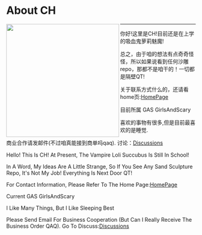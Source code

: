 # About CH

<img align='left' src='https://me.nekoc.cc/assets/images/Half-CH@1500.webp' width='300px'>

***

你好!这里是CH!目前还是在上学的吸血鬼萝莉魅魔!

总之，由于咱的想法有点奇奇怪怪，所以如果说看到任何沙雕repo，那都不是咱干的！一切都是隔壁QT!

关于联系方式什么的，还请看home页:<a href="https://me.nekoc.cc">HomePage</a>

目前所属 GAS GirlsAndScary

喜欢的事物有很多,但是目前最喜欢的是睡觉.

商业合作请发邮件(不过咱真能接到商单吗qaq).  讨论：<a href="https://github.com/CHonesetDoPa/CHonesetDoPa/discussions">Discussions</a>

Hello! This Is CH! At Present, The Vampire Loli Succubus Is Still In School!

In A Word, My Ideas Are A Little Strange, So If You See Any Sand Sculpture Repo, It's Not My Job! Everything Is Next Door QT!

For Contact Information, Please Refer To The Home Page:<a href="https://me.nekoc.cc">HomePage</a>

Current GAS GirlsAndScary

I Like Many Things, But I Like Sleeping Best

Please Send Email For Business Cooperation (But Can I Really Receive The Business Order QAQ).  Go To Discuss:<a href="https://github.com/CHonesetDoPa/CHonesetDoPa/discussions">Discussions</a>
